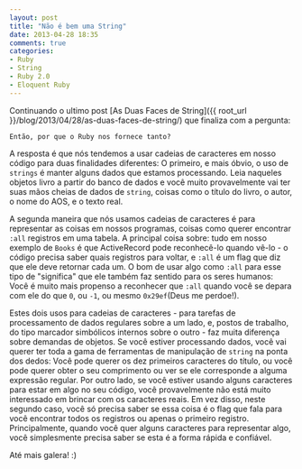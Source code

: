 ```yaml
---
layout: post
title: "Não é bem uma String"
date: 2013-04-28 18:35
comments: true
categories:
- Ruby
- String
- Ruby 2.0
- Eloquent Ruby
---
```

<!--more-->
Continuando o ultimo post [As Duas Faces de String]({{ root_url }}/blog/2013/04/28/as-duas-faces-de-string/)
que finaliza com a pergunta:

    Então, por que o Ruby nos fornece tanto?

A resposta é que nós tendemos a usar cadeias de caracteres em nosso código para duas finalidades diferentes:
O primeiro, e mais óbvio, o uso de `strings` é manter alguns dados que estamos processando. Leia naqueles
objetos livro a partir do banco de dados e você muito provavelmente vai ter suas mãos cheias de dados de
`string`, coisas como o título do livro, o autor, o nome do AOS, e o texto real.

A segunda maneira que nós usamos cadeias de caracteres é para representar as coisas em nossos programas,
coisas como querer encontrar `:all` registros em uma tabela. A principal coisa sobre: ​​tudo em nosso exemplo
de `Books` é que ActiveRecord pode reconhecê-lo quando vê-lo - o código precisa saber quais registros para
voltar, e `:all` é um flag que diz que ele deve retornar cada um. O bom de usar algo como `:all` para esse
tipo de "significa" que ele também faz sentido para os seres humanos: Você é muito mais propenso a reconhecer
que `:all` quando você se depara com ele do que `0`, ou `-1`, ou mesmo `0x29ef`(Deus me perdoe!).

Estes dois usos para cadeias de caracteres - para tarefas de processamento de dados regulares sobre a
um lado, e, postos de trabalho, do tipo marcador simbólicos internos sobre o outro - faz muita
diferença sobre demandas de objetos. Se você estiver processando dados, você vai querer ter toda a gama de
ferramentas de manipulação de `string` na ponta dos dedos: Você pode querer os dez primeiros caracteres do
título, ou você pode querer obter o seu comprimento ou ver se ele corresponde a alguma expressão regular. Por
outro lado, se você estiver usando alguns caracteres para estar em algo no seu código, você provavelmente não
está muito interessado em brincar com os caracteres reais. Em vez disso, neste segundo caso, você só precisa
saber se essa coisa é o flag que fala para você encontrar todos os registros ou apenas o primeiro registro.
Principalmente, quando você quer alguns caracteres para representar algo, você simplesmente precisa saber se
esta é a forma rápida e confiável.

Até mais galera! :)